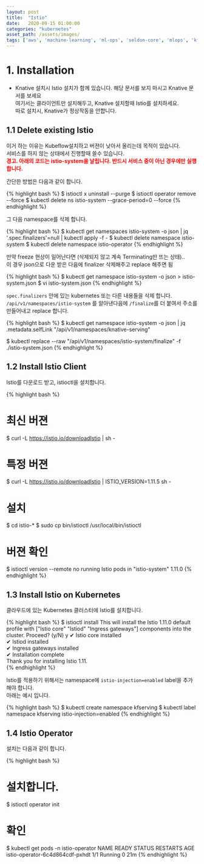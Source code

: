 ```yaml
---
layout: post
title:  "Istio"
date:   2020-09-15 01:00:00
categories: "kubernetes"
asset_path: /assets/images/
tags: ['aws', 'machine-learning', 'ml-ops', 'seldon-core', 'mlops', 'kfserving']
---
```


# 1. Installation

 - Knative 설치시 Istio 설치가 함께 있습니다. 해당 문서를 보지 마시고 Knative 문서를 보세요<br>
   여기서는 클라이언트만 설치해두고, Knative 설치할때 Istio를 설치하세요. <br> 
   따로 설치시, Knative가 정상작동을 안합니다. 

## 1.1 Delete existing Istio 

이거 하는 이유는 Kubeflow설치하고 버젼이 낮아서 올리는데 목적이 있습니다. <br>
서비스를 하지 않는 상태에서 진행할때 쓸수 있습니다.<br>
<span style="color:red;font-weight:bold">경고. 아래의 코드는 istio-system을 날립니다. 반드시 서비스 중이 아닌 경우에만 실행합니다.</span>

간단한 방법은 다음과 같이 합니다.

{% highlight bash %}
$ istioctl x uninstall --purge
$ istioctl operator remove --force
$ kubectl delete ns istio-system --grace-period=0 --force
{% endhighlight %}

그 다음 namespace를 삭제 합니다.  

{% highlight bash %}
$ kubectl get namespaces istio-system -o json | jq '.spec.finalizers'=null | kubectl apply -f -
$ kubectl delete namespace istio-system
$ kubectl delete namespace istio-operator
{% endhighlight %}

만약 freeze 현상이 일어난다면 (삭제되지 않고 계속 Terminating만 뜨는 상태).. <br>
이 경우 json으로 다운 받은 다음에 finalizer 삭제해주고 replace 해주면 됨 

{% highlight bash %}
$ kubectl get namespace istio-system -o json > istio-system.json
$ vi istio-system.json
{% endhighlight %}

`spec.finalizers` 안에 있는 kubernetes 또는 다른 내용들을 삭제 합니다. <br>
`/api/v1/namespaces/istio-system` 를 알아낸다음에 `/finalize`를 더 붙여서 주소를 만들어내고 replace 합니다.

{% highlight bash %}
$ kubectl get namespace istio-system -o json | jq .metadata.selfLink
"/api/v1/namespaces/knative-serving"

$ kubectl replace --raw "/api/v1/namespaces/istio-system/finalize" -f ./istio-system.json
{% endhighlight %}


## 1.2 Install Istio Client

Istio를 다운로드 받고, istioctl을 설치합니다.

{% highlight bash %}
# 최신 버젼
$ curl -L https://istio.io/downloadIstio | sh -

# 특정 버젼
$ curl -L https://istio.io/downloadIstio | ISTIO_VERSION=1.11.5 sh -

# 설치
$ cd istio-*
$ sudo cp bin/istioctl /usr/local/bin/istioctl

# 버젼 확인
$ istioctl version --remote
no running Istio pods in "istio-system"
1.11.0
{% endhighlight %}


## 1.3 Install Istio on Kubernetes

클라우드에 있는 Kubernetes 클러스터에 Istio를 설치합니다. 

{% highlight bash %}
$ istioctl install
This will install the Istio 1.11.0 default profile with ["Istio core" "Istiod" "Ingress gateways"] components into the cluster. Proceed? (y/N) y
✔ Istio core installed                                                                                                                                                    
✔ Istiod installed                                                                                                                                                        
✔ Ingress gateways installed                                                                                                                                              
✔ Installation complete                                                                                                                                                   
Thank you for installing Istio 1.11.  
{% endhighlight %}

Istio를 적용하기 위해서는 namespace에 `istio-injection=enabled` label을 추가해야 합니다.<br>
아래는 예시 입니다.

{% highlight bash %}
$ kubectl create namespace kfserving
$ kubectl label namespace kfserving istio-injection=enabled
{% endhighlight %}


## 1.4 Istio Operator

설치는 다음과 같이 합니다.

{% highlight bash %}
# 설치합니다.
$ istioctl operator init

# 확인
$ kubectl get pods -n istio-operator 
NAME                              READY   STATUS    RESTARTS   AGE
istio-operator-6c4d864cdf-pxhdt   1/1     Running   0          21m
{% endhighlight %}